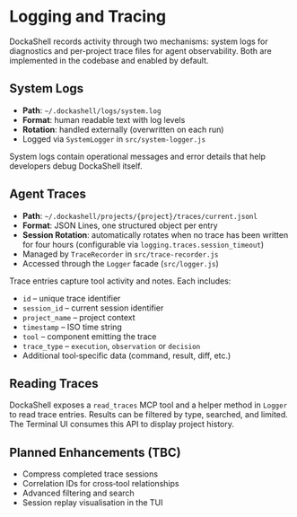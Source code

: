 # Logging and Tracing

DockaShell records activity through two mechanisms: system logs for diagnostics and per-project trace files for agent observability. Both are implemented in the codebase and enabled by default.

## System Logs

- **Path**: `~/.dockashell/logs/system.log`
- **Format**: human readable text with log levels
- **Rotation**: handled externally (overwritten on each run)
- Logged via `SystemLogger` in `src/system-logger.js`

System logs contain operational messages and error details that help developers debug DockaShell itself.

## Agent Traces

- **Path**: `~/.dockashell/projects/{project}/traces/current.jsonl`
- **Format**: JSON Lines, one structured object per entry
- **Session Rotation**: automatically rotates when no trace has been written for four hours (configurable via `logging.traces.session_timeout`)
- Managed by `TraceRecorder` in `src/trace-recorder.js`
- Accessed through the `Logger` facade (`src/logger.js`)

Trace entries capture tool activity and notes. Each includes:

- `id` – unique trace identifier
- `session_id` – current session identifier
- `project_name` – project context
- `timestamp` – ISO time string
- `tool` – component emitting the trace
- `trace_type` – `execution`, `observation` or `decision`
- Additional tool‑specific data (command, result, diff, etc.)

## Reading Traces

DockaShell exposes a `read_traces` MCP tool and a helper method in `Logger` to read trace entries. Results can be filtered by type, searched, and limited. The Terminal UI consumes this API to display project history.

## Planned Enhancements (TBC)

- Compress completed trace sessions
- Correlation IDs for cross‑tool relationships
- Advanced filtering and search
- Session replay visualisation in the TUI

